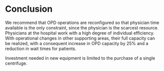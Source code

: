 # Conclusion

We recommend that OPD operations are reconfigured so that physician time available is the only constraint, since the physician is the scarcest resource. Physicians at the hospital work with a high degree of individual efficiency. With operational changes in other supporting areas, their full capacity can be realized, with a consequent increase in OPD capacity by 25% and a reduction in wait times for patients.

Investment needed in new equipment is limited to the purchase of a single centrifuge.&#x20;

